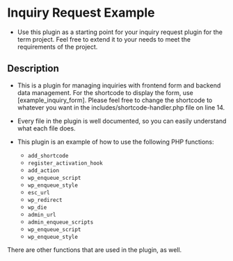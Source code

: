 # Inquiry Request Example
- Use this plugin as a starting point for your inquiry request plugin for the term project. Feel free to extend it to your needs to meet the requirements of the project.

## Description
-  This is a plugin for managing inquiries with frontend form and backend data management. For the shortcode to display the form, use [example_inquiry_form]. Please feel free to change the shortcode to whatever you want in the includes/shortcode-handler.php file on line 14.

- Every file in the plugin is well documented, so you can easily understand what each file does.

- This plugin is an example of how to use the following PHP functions:
    - `add_shortcode`
    - `register_activation_hook`
    - `add_action`
    - `wp_enqueue_script`
    - `wp_enqueue_style`
    - `esc_url`
    - `wp_redirect`
    - `wp_die`
    - `admin_url`
    - `admin_enqueue_scripts`
    - `wp_enqueue_script`
    - `wp_enqueue_style`
    
There are other functions that are used in the plugin, as well.